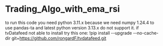 # Trading_Algo_with_ema_rsi
to run this code you need python 3.11.x because we need numpy 1.24.4 to use pandas-ta and latest python version 3.13.x do not support it.
if tvDatafeed not able to install try this one: !pip install --upgrade --no-cache-dir git+https://github.com/rongardF/tvdatafeed.git
